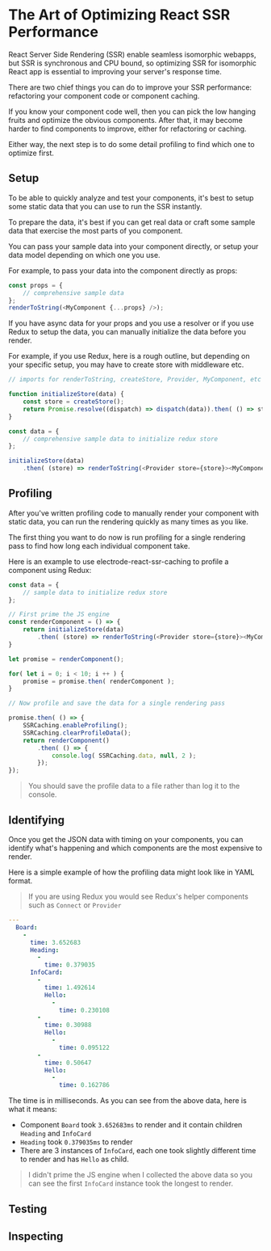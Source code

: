# The Art of Optimizing React SSR Performance

React Server Side Rendering (SSR) enable seamless isomorphic webapps, but SSR is synchronous and CPU bound, so optimizing SSR for isomorphic React app is essential to improving your server's response time.

There are two chief things you can do to improve your SSR performance: refactoring your component code or component caching.

If you know your component code well, then you can pick the low hanging fruits and optimize the obvious components.  After that, it may become harder to find components to improve, either for refactoring or caching.

Either way, the next step is to do some detail profiling to find which one to optimize first.

## Setup
 
To be able to quickly analyze and test your components, it's best to setup some static data that you can use to run the SSR instantly.

To prepare the data, it's best if you can get real data or craft some sample data that exercise the most parts of you component.

You can pass your sample data into your component directly, or setup your data model depending on which one you use.

For example, to pass your data into the component directly as props:

```js
const props = {
    // comprehensive sample data
};
renderToString(<MyComponent {...props} />);
```

If you have async data for your props and you use a resolver or if you use Redux to setup the data, you can manually initialize the data before you render.

For example, if you use Redux, here is a rough outline, but depending on your specific setup, you may have to create store with middleware etc.

```js
// imports for renderToString, createStore, Provider, MyComponent, etc

function initializeStore(data) {
    const store = createStore();
    return Promise.resolve((dispatch) => dispatch(data)).then( () => store );
}

const data = {
    // comprehensive sample data to initialize redux store
};

initializeStore(data)
    .then( (store) => renderToString(<Provider store={store}><MyComponent /></Provider>));
```

## Profiling

After you've written profiling code to manually render your component with static data, you can run the rendering quickly as many times as you like.

The first thing you want to do now is run profiling for a single rendering pass to find how long each individual component take.

Here is an example to use electrode-react-ssr-caching to profile a component using Redux:

```js
const data = {
    // sample data to initialize redux store
};

// First prime the JS engine
const renderComponent = () => {
    return initializeStore(data)
        .then( (store) => renderToString(<Provider store={store}><MyComponent /></Provider>));
}

let promise = renderComponent();

for( let i = 0; i < 10; i ++ ) {
    promise = promise.then( renderComponent );
}

// Now profile and save the data for a single rendering pass

promise.then( () => {
    SSRCaching.enableProfiling();
    SSRCaching.clearProfileData();
    return renderComponent()
        .then( () => {
            console.log( SSRCaching.data, null, 2 );
        });
});
```

> You should save the profile data to a file rather than log it to the console.

## Identifying

Once you get the JSON data with timing on your components, you can identify what's happening and which components are the most expensive to render.

Here is a simple example of how the profiling data might look like in YAML format.

> If you are using Redux you would see Redux's helper components such as `Connect` or `Provider`

```yaml
---
  Board:
    -
      time: 3.652683
      Heading:
        -
          time: 0.379035
      InfoCard:
        -
          time: 1.492614
          Hello:
            -
              time: 0.230108
        -
          time: 0.30988
          Hello:
            -
              time: 0.095122
        -
          time: 0.50647
          Hello:
            -
              time: 0.162786
```

The time is in milliseconds.  As you can see from the above data, here is what it means:

   - Component `Board` took `3.652683ms` to render and it contain children `Heading` and `InfoCard`
   - `Heading` took `0.379035ms` to render
   - There are 3 instances of `InfoCard`, each one took slightly different time to render and has `Hello` as child.

> I didn't prime the JS engine when I collected the above data so you can see the first `InfoCard` instance took the longest to render.

## Testing

## Inspecting


